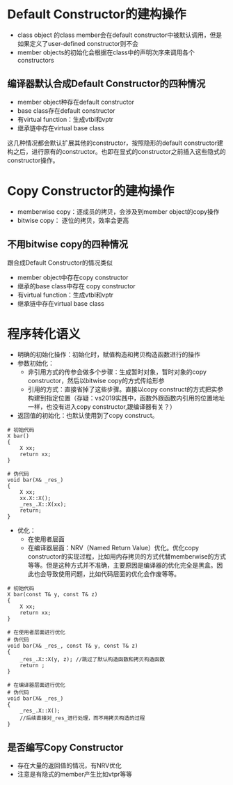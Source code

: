 # Default Constructor的建构操作
- class object 的class member会在default constructor中被默认调用，但是如果定义了user-defined constructor则不会
- member objects的初始化会根据在class中的声明次序来调用各个constructors

## 编译器默认合成Default Constructor的四种情况
- member object种存在default constructor
- base class存在default constructor
- 有virtual function：生成vtbl和vptr
- 继承链中存在virtual base class

这几种情况都会默认扩展其他的constructor，按照隐形的default constructor建构之后，进行原有的constructor。也即在显式的constructor之前插入这些隐式的constructor操作。

# Copy Constructor的建构操作
- memberwise copy：逐成员的拷贝，会涉及到member object的copy操作
- bitwise copy： 逐位的拷贝，效率会更高

## 不用bitwise copy的四种情况
跟合成Default Constructor的情况类似
- member object中存在copy constructor
- 继承的base class中存在 copy constructor
- 有virtual function：生成vtbl和vptr
- 继承链中存在virtual base class

# 程序转化语义
- 明确的初始化操作：初始化时，赋值构造和拷贝构造函数进行的操作
- 参数初始化：
  - 非引用方式的传参会做多个步骤：生成暂时对象，暂时对象的copy constructor，然后以bitwise copy的方式传给形参
  - 引用的方式：直接省掉了这些步骤。直接以copy construct的方式把实参构建到指定位置（存疑：vs2019实践中，函数外跟函数内引用的位置地址一样，也没有进入copy constructor,跟编译器有关？）
- 返回值的初始化：也默认使用到了copy construct。
```
# 初始代码
X bar()
{
    X xx;
    return xx;
}

# 伪代码
void bar(X& _res_)
{
    X xx;
    xx.X::X();
    _res_.X::X(xx);
    return;
}

```
  - 优化：
    - 在使用者层面
    - 在编译器层面：NRV（Named Return Value）优化。优化copy constructor的实现过程，比如用内存拷贝的方式代替memberwise的方式等等。但是这种方式并不准确，主要原因是编译器的优化完全是黑盒。因此也会导致使用问题，比如代码层面的优化会作废等等。
```
# 初始代码
X bar(const T& y, const T& z)
{
    X xx;
    return xx;
}

# 在使用者层面进行优化
# 伪代码
void bar(X& _res_, const T& y, const T& z)
{
    _res_.X::X(y, z); //跳过了默认构造函数和拷贝构造函数
    return ;
}

# 在编译器层面进行优化
# 伪代码
void bar(X& _res_)
{
    _res_.X::X();
    //后续直接对_res_进行处理，而不用拷贝构造的过程
}
``` 

## 是否编写Copy Constructor
- 存在大量的返回值的情况，有NRV优化
- 注意是有隐式的member产生比如vtpr等等

